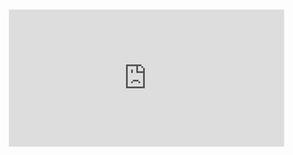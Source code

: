 <div style="position:relative;padding-bottom:48%; margin:10px">
    <iframe src="https://www.youtube.com/embed/VCiIP5uuBdM?start=0" frameborder="0" allow="accelerometer; autoplay; encrypted-media; gyroscope; picture-in-picture" allowfullscreen 
    	style="position:absolute;width:100%;height:100%;"></iframe>
</div>
